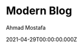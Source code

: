 ---
title: Modern Blog
github: https://github.com/z3by/vuepress-theme-modern-blog
demo: https://vp-modern.z3by.com/
license: MIT
author: Ahmad Mostafa
author_link: ''
author_twitter: ''
date: 2021-04-29T00:00:00.000Z
ssg:
  - Vuepress
cms:
  - NetlifyCMS
css: null
archetype:
  - Blog
description: Modern blog theme for VuePress.
draft: false
publish_date: '2019-12-01T18:01:28Z'
update_date: '2021-06-30T14:59:55Z'
github_star: 105
github_fork: 31
---